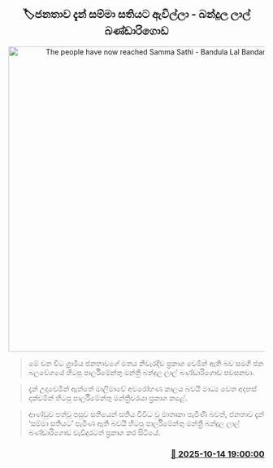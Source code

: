 <p align='center'><b><h2 align='center' title='The people have now reached Samma Sathi - Bandula Lal Bandarigoda'>🏷ජනතාව දැන් සම්මා සතියට ඇවිල්ලා - බන්දුල ලාල් බණ්ඩාරිගොඩ</h2></b></p>
<p align='center'><img src='https://helakuru.sgp1.cdn.digitaloceanspaces.com/esana/images/lib/bandulal-bandarigoda-media.jpg' width='600' alt='The people have now reached Samma Sathi - Bandula Lal Bandarigoda'></p>

> මේ වන විට ග්‍රාමීය ජනතාවගේ මතය නිවැරදිව ප්‍රකාශ වෙමින් ඇති බව සමගි ජන බලවේගයේ හිටපු පාර්ලිමේන්තු මන්ත්‍රී බන්දුල ලාල් බණ්ඩාරිගොඩ පවසනවා.

> දැන් උදාවෙමින් ඇත්තේ මාලිමාවේ අවරෝහණ කාලය බවයි මාධ්‍ය වෙත අදහස් දක්වමින් හිටපු පාර්ලිමේන්තු මන්ත්‍රීවරයා ප්‍රකාශ කළේ.

> ආණ්ඩුව පත්වූ පසුව සතියෙන් සතිය විවිධ වූ මාතෘකා පැමිණි බවත්, ජනතාව දැන් ‘සම්මා සතියට’ පැමිණ ඇති බවයි හිටපු පාර්ලිමේන්තු මන්ත්‍රී බන්දුල ලාල් බණ්ඩාරිගොඩ වැඩිදුරටත් ප්‍රකාශ කර සිටියේ.



<h3 align='right'><a href='https://www.helakuru.lk/esana/p/114488/'>📅 2025-10-14 19:00:00</a></h3>
